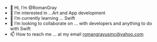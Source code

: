 - 👋 Hi, I’m @RomanGray
- 👀 I’m interested in ...Art and App development 
- 🌱 I’m currently learning ... Swift
- 💞️ I’m looking to collaborate on ... with developers and anything to do with Swift
- 📫 How to reach me ... at my email romangrayusmc@yahoo.com

<!---
RomanGray/RomanGray is a ✨ special ✨ repository because its `README.md` (this file) appears on your GitHub profile.
You can click the Preview link to take a look at your changes.
--->
